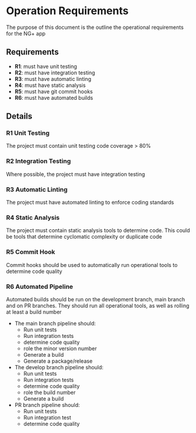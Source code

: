 # Operation Requirements

The purpose of this document is the outline the operational requirements for the NG+ app

## Requirements

- **R1**: must have unit testing
- **R2**: must have integration testing
- **R3**: must have automatic linting
- **R4**: must have static analysis
- **R5**: must have git commit hooks
- **R6**: must have automated builds


## Details

### R1 Unit Testing

The project must contain unit testing code coverage > 80%

### R2 Integration Testing

Where possible, the project must have integration testing

### R3 Automatic Linting

The project must have automated linting to enforce coding standards

### R4 Static Analysis

The project must contain static analysis tools to determine code. This could be tools that determine cyclomatic complexity or duplicate code

### R5 Commit Hook

Commit hooks should be used to automatically run operational tools to determine code quality

### R6 Automated Pipeline

Automated builds should be run on the development branch, main branch and on PR branches. They should run all operational tools, as well as rolling at least a build number

- The main branch pipeline should:
  - Run unit tests
  - Run integration tests
  - determine code quality
  - role the minor version number
  - Generate a build
  - Generate a package/release
- The develop branch pipeline should:
  - Run unit tests
  - Run integration tests
  - determine code quality
  - role the build number
  - Generate a build
- PR branch pipeline should:
  - Run unit tests
  - Run integration test
  - determine code quality
